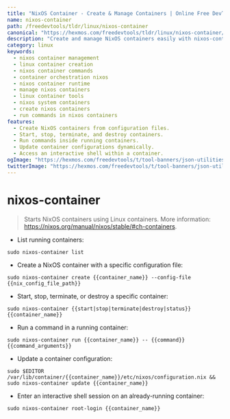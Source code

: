 ```yaml
---
title: "NixOS Container - Create & Manage Containers | Online Free DevTools by Hexmos"
name: nixos-container
path: /freedevtools/tldr/linux/nixos-container
canonical: "https://hexmos.com/freedevtools/tldr/linux/nixos-container/"
description: "Create and manage NixOS containers easily with nixos-container.  Start, stop, and run commands within containers using simple commands. Free online tool, no registration required."
category: linux
keywords:
  - nixos container management
  - linux container creation
  - nixos container commands
  - container orchestration nixos
  - nixos container runtime
  - manage nixos containers
  - linux container tools
  - nixos system containers
  - create nixos containers
  - run commands in nixos containers
features:
  - Create NixOS containers from configuration files.
  - Start, stop, terminate, and destroy containers.
  - Run commands inside running containers.
  - Update container configurations dynamically.
  - Access an interactive shell within a container.
ogImage: "https://hexmos.com/freedevtools/t/tool-banners/json-utilities-banner.png"
twitterImage: "https://hexmos.com/freedevtools/t/tool-banners/json-utilities-banner.png"
---
```


# nixos-container

> Starts NixOS containers using Linux containers.
> More information: <https://nixos.org/manual/nixos/stable/#ch-containers>.

- List running containers:

`sudo nixos-container list`

- Create a NixOS container with a specific configuration file:

`sudo nixos-container create {{container_name}} --config-file {{nix_config_file_path}}`

- Start, stop, terminate, or destroy a specific container:

`sudo nixos-container {{start|stop|terminate|destroy|status}} {{container_name}}`

- Run a command in a running container:

`sudo nixos-container run {{container_name}} -- {{command}} {{command_arguments}}`

- Update a container configuration:

`sudo $EDITOR /var/lib/container/{{container_name}}/etc/nixos/configuration.nix && sudo nixos-container update {{container_name}}`

- Enter an interactive shell session on an already-running container:

`sudo nixos-container root-login {{container_name}}`
